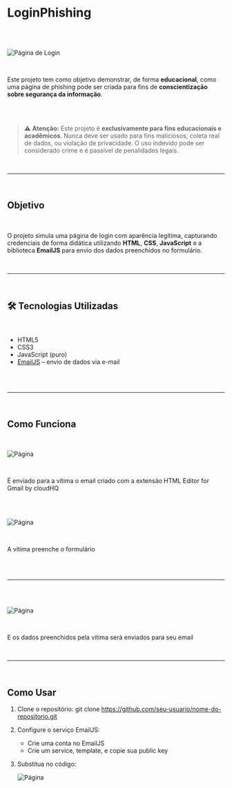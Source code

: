 # LoginPhishing

<br><br>

![Página de Login](https://i.imgur.com/ZDiX2gC.png)

<br>

Este projeto tem como objetivo demonstrar, de forma **educacional**, como uma página de phishing pode ser criada para fins de **conscientização sobre segurança da informação**. 

<br><br>

> ⚠️ **Atenção:** Este projeto é **exclusivamente para fins educacionais e acadêmicos**. Nunca deve ser usado para fins maliciosos, coleta real de dados, ou violação de privacidade. O uso indevido pode ser considerado crime e é passível de penalidades legais.

<br>

---

<br>

##  Objetivo

<br>

O projeto simula uma página de login com aparência legítima, capturando credenciais de forma didática utilizando **HTML**, **CSS**, **JavaScript** e a biblioteca **EmailJS** para envio dos dados preenchidos no formulário.

<br>

---

<br>

## 🛠 Tecnologias Utilizadas

<br>

- HTML5
- CSS3
- JavaScript (puro)
- [EmailJS](https://dashboard.emailjs.com/) – envio de dados via e-mail

<br><br>

---

<br>

## Como Funciona

<br>

![Página](https://i.imgur.com/1rDGZQO.png)

<br>

É enviado para a vítima o email criado com a extensão HTML Editor for Gmail by cloudHQ

<br><br>

![Página](https://i.imgur.com/ZHFzDOG.png)

<br>

A vitima preenche o formulário

<br><br>

---

<br><br>

![Página](https://i.imgur.com/jis3GgN.png)

<br>

E os dados preenchidos pela vítima será enviados para seu email

<br>

---

<br>

## Como Usar


1. Clone o repositório:
   git clone https://github.com/seu-usuario/nome-do-repositorio.git
   
2. Configure o serviço EmailJS:
   - Crie uma conta no EmailJS
   - Crie um service, template, e copie sua public key

3. Substitua no código:

   ![Página](https://i.imgur.com/jjBrSeB.png)

      



